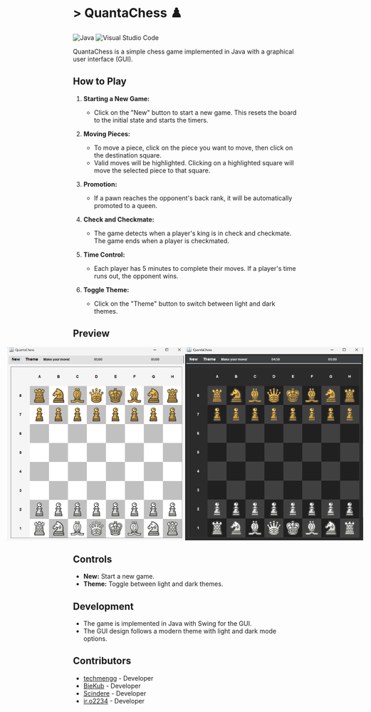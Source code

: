 # > QuantaChess ♟️

![Java](https://img.shields.io/badge/java-%23ED8B00.svg?style=for-the-badge&logo=openjdk&logoColor=white)
![Visual Studio Code](https://img.shields.io/badge/Visual%20Studio%20Code-0078d7.svg?style=for-the-badge&logo=visual-studio-code&logoColor=white)


QuantaChess is a simple chess game implemented in Java with a graphical user interface (GUI).

## How to Play

1. **Starting a New Game:**
   - Click on the "New" button to start a new game. This resets the board to the initial state and starts the timers.

2. **Moving Pieces:**
   - To move a piece, click on the piece you want to move, then click on the destination square.
   - Valid moves will be highlighted. Clicking on a highlighted square will move the selected piece to that square.

3. **Promotion:**
   - If a pawn reaches the opponent's back rank, it will be automatically promoted to a queen.

4. **Check and Checkmate:**
   - The game detects when a player's king is in check and checkmate. The game ends when a player is checkmated.

5. **Time Control:**
   - Each player has 5 minutes to complete their moves. If a player's time runs out, the opponent wins.

6. **Toggle Theme:**
   - Click on the "Theme" button to switch between light and dark themes.
  
## Preview

<div style="display: flex; justify-content: center;">
  <img src="assets/chesswhite.png" alt="Screenshot 1" width="400"/>
  <img src="assets/chessblack.png" alt="Screenshot 2" width="400"/>
</div>



## Controls

- **New:** Start a new game.
- **Theme:** Toggle between light and dark themes.

## Development

- The game is implemented in Java with Swing for the GUI.
- The GUI design follows a modern theme with light and dark mode options.

## Contributors

- [techmengg](https://github.com/techmengg) - Developer
- [BieKub](https://github.com/BieKub) - Developer
- [Scindere](https://github.com/Scindere) - Developer
- [ir.o2234](https://github.com/IreOluwa2236) - Developer
